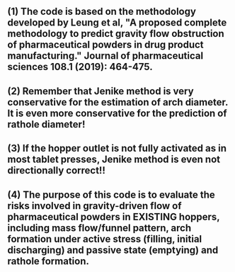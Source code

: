 (1) The code is based on the methodology developed by Leung et al, "A proposed complete methodology to predict gravity flow obstruction of pharmaceutical 
powders in drug product manufacturing." Journal of pharmaceutical sciences 108.1 (2019): 464-475. 
-----
(2) Remember that Jenike method is very conservative for the estimation of arch diameter. It is even more conservative
for the prediction of rathole diameter!
-----
(3) If the hopper outlet is not fully activated as in most tablet presses, Jenike method is even not directionally correct!!
-----
(4) The purpose of this code is to evaluate the risks involved in gravity-driven flow of pharmaceutical powders in EXISTING hoppers, including mass flow/funnel 
pattern, arch formation under active stress (filling, initial discharging) and passive state (emptying) and rathole formation.
-----

